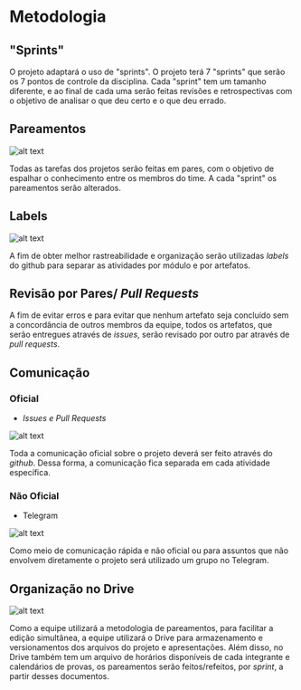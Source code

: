 # Metodologia

## "Sprints"

O projeto adaptará o uso de "sprints". O projeto terá 7 "sprints" que serão os 7 pontos de controle da disciplina. Cada "sprint" tem um tamanho diferente, e ao final de cada uma serão feitas revisões e retrospectivas com o objetivo de analisar o que deu certo e o que deu errado.

## Pareamentos

![alt text](https://i.imgur.com/M3HWwZJ.png)

Todas as tarefas dos projetos serão feitas em pares, com o objetivo de espalhar o conhecimento entre os membros do time. A cada "sprint" os pareamentos serão alterados.

## Labels

![alt text](https://i.imgur.com/a2Ziqu3.png)

A fim de obter melhor rastreabilidade e organização serão utilizadas _labels_ do github para separar as atividades por módulo e por artefatos.

## Revisão por Pares/ _Pull Requests_

A fim de evitar erros e para evitar que nenhum artefato seja concluído sem a concordância de outros membros da equipe, todos os artefatos, que serão entregues através de _issues_, serão revisado por outro par através de _pull requests_.

## Comunicação

### Oficial

* _Issues e Pull Requests_

![alt text](https://i.imgur.com/uiNS2C5.png)

Toda a comunicação oficial sobre o projeto deverá ser feito através do _github_. Dessa forma, a comunicação fica separada em cada atividade específica.

### Não Oficial

* Telegram

![alt text](https://i.imgur.com/BdwdPmz.jpg)

Como meio de comunicação rápida e não oficial ou para assuntos que não envolvem diretamente o projeto será utilizado um grupo no Telegram.

## Organização no Drive

![alt text](https://i.imgur.com/zmzqX93.png)

Como a equipe utilizará a metodologia de pareamentos, para facilitar a edição simultânea, a equipe utilizará o Drive para armazenamento e versionamentos dos arquivos do projeto e apresentações. Além disso, no Drive também tem um arquivo de horários disponíveis de cada integrante e calendários de provas, os pareamentos serão feitos/refeitos, por _sprint_, a partir desses documentos.

